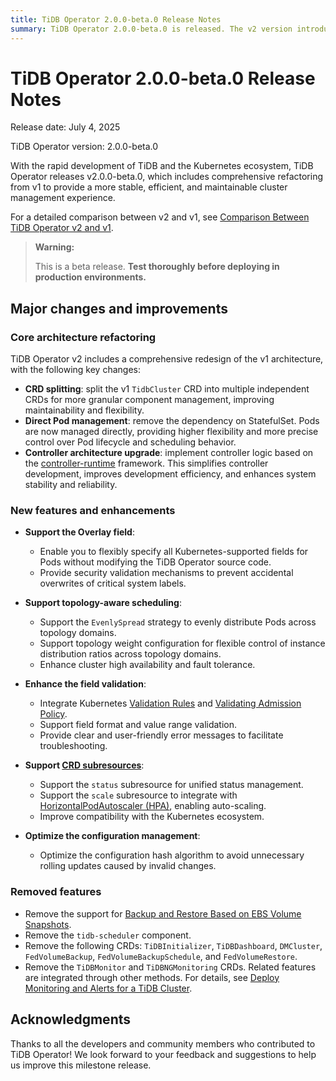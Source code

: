 ```yaml
---
title: TiDB Operator 2.0.0-beta.0 Release Notes
summary: TiDB Operator 2.0.0-beta.0 is released. The v2 version introduces major refactoring from v1, with key changes including splitting the `TidbCluster` CRD into multiple CRDs, removing the dependency on StatefulSet, and introducing the Overlay feature for more flexible custom configurations.
---
```


# TiDB Operator 2.0.0-beta.0 Release Notes

Release date: July 4, 2025

TiDB Operator version: 2.0.0-beta.0

With the rapid development of TiDB and the Kubernetes ecosystem, TiDB Operator releases v2.0.0-beta.0, which includes comprehensive refactoring from v1 to provide a more stable, efficient, and maintainable cluster management experience.

For a detailed comparison between v2 and v1, see [Comparison Between TiDB Operator v2 and v1](../v2-vs-v1.md).

> **Warning:**
>
> This is a beta release. **Test thoroughly before deploying in production environments.**

## Major changes and improvements

### Core architecture refactoring

TiDB Operator v2 includes a comprehensive redesign of the v1 architecture, with the following key changes:

- **CRD splitting**: split the v1 `TidbCluster` CRD into multiple independent CRDs for more granular component management, improving maintainability and flexibility.
- **Direct Pod management**: remove the dependency on StatefulSet. Pods are now managed directly, providing higher flexibility and more precise control over Pod lifecycle and scheduling behavior.
- **Controller architecture upgrade**: implement controller logic based on the [controller-runtime](https://github.com/kubernetes-sigs/controller-runtime) framework. This simplifies controller development, improves development efficiency, and enhances system stability and reliability.

### New features and enhancements

- **Support the Overlay field**:
    - Enable you to flexibly specify all Kubernetes-supported fields for Pods without modifying the TiDB Operator source code.
    - Provide security validation mechanisms to prevent accidental overwrites of critical system labels.

- **Support topology-aware scheduling**:
    - Support the `EvenlySpread` strategy to evenly distribute Pods across topology domains.
    - Support topology weight configuration for flexible control of instance distribution ratios across topology domains.
    - Enhance cluster high availability and fault tolerance.

- **Enhance the field validation**:
    - Integrate Kubernetes [Validation Rules](https://kubernetes.io/docs/tasks/extend-kubernetes/custom-resources/custom-resource-definitions/#validation-rules) and [Validating Admission Policy](https://kubernetes.io/docs/reference/access-authn-authz/validating-admission-policy/).
    - Support field format and value range validation.
    - Provide clear and user-friendly error messages to facilitate troubleshooting.

- **Support [CRD subresources](https://kubernetes.io/docs/tasks/extend-kubernetes/custom-resources/custom-resource-definitions/#subresources)**:
    - Support the `status` subresource for unified status management.
    - Support the `scale` subresource to integrate with [HorizontalPodAutoscaler (HPA)](https://kubernetes.io/docs/tasks/run-application/horizontal-pod-autoscale/), enabling auto-scaling.
    - Improve compatibility with the Kubernetes ecosystem.

- **Optimize the configuration management**:
    - Optimize the configuration hash algorithm to avoid unnecessary rolling updates caused by invalid changes.

### Removed features

- Remove the support for [Backup and Restore Based on EBS Volume Snapshots](https://docs.pingcap.com/tidb-in-kubernetes/v1.6/volume-snapshot-backup-restore/).
- Remove the `tidb-scheduler` component.
- Remove the following CRDs: `TiDBInitializer`, `TiDBDashboard`, `DMCluster`, `FedVolumeBackup`, `FedVolumeBackupSchedule`, and `FedVolumeRestore`.
- Remove the `TiDBMonitor` and `TiDBNGMonitoring` CRDs. Related features are integrated through other methods. For details, see [Deploy Monitoring and Alerts for a TiDB Cluster](../monitor-a-tidb-cluster.md).

## Acknowledgments

Thanks to all the developers and community members who contributed to TiDB Operator! We look forward to your feedback and suggestions to help us improve this milestone release.
